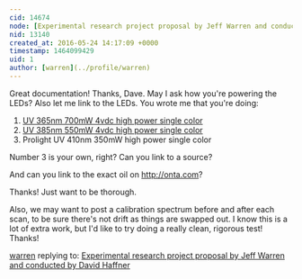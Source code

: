 ```yaml
---
cid: 14674
node: [Experimental research project proposal by Jeff Warren and conducted by David Haffner ](../notes/dhaffnersr/05-24-2016/experimental-research-project-proposal-by-jeff-warren-and-conducted-by-david-haffner)
nid: 13140
created_at: 2016-05-24 14:17:09 +0000
timestamp: 1464099429
uid: 1
author: [warren](../profile/warren)
---
```


Great documentation! Thanks, Dave. May I ask how you're powering the LEDs? Also let me link to the LEDs. You wrote me that you're doing:

1. [UV 365nm 700mW 4vdc high power single color](http://www.mouser.com/ProductDetail/Lite-On/LTPL-C034UVH365/?qs=%2fha2pyFaduj%252bt5U%2fANhxdfT7ZZZw6CeIo2fKYIwfFsZmJzI8XmqR0SH5G7LAPequ)
2. [UV 385nm 550mW 4vdc high power single color](http://www.mouser.com/ProductDetail/Vishay/VLMU3500-385-060/?qs=%2fha2pyFadujgbhyotF3rRH3TloYpt4yu%252bB5ndlQlL2hERcWpngJAvSrRNh2Kc9v7)
3. Prolight UV 410nm 350mW high power single color

Number 3 is your own, right? Can you link to a source?

And can you link to the exact oil on http://onta.com? 

Thanks! Just want to be thorough.

Also, we may want to post a calibration spectrum before and after each scan, to be sure there's not drift as things are swapped out. I know this is a lot of extra work, but I'd like to try doing a really clean, rigorous test! Thanks!

[warren](../profile/warren) replying to: [Experimental research project proposal by Jeff Warren and conducted by David Haffner ](../notes/dhaffnersr/05-24-2016/experimental-research-project-proposal-by-jeff-warren-and-conducted-by-david-haffner)

